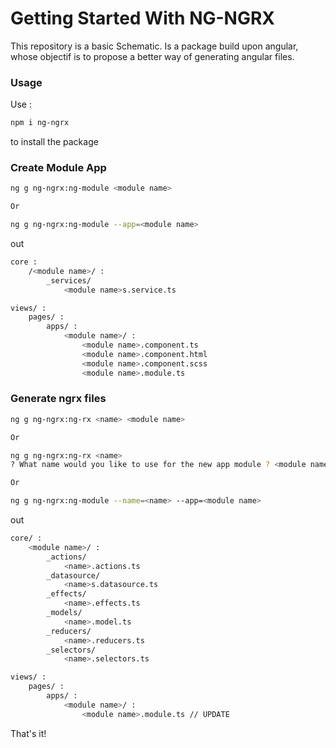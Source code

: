 # Getting Started With NG-NGRX

This repository is a basic Schematic. Is a package build upon angular, whose objectif is to propose a better way of generating angular files.

### Usage

Use :

```bash
npm i ng-ngrx
```
to install the package

### Create Module App

```bash
ng g ng-ngrx:ng-module <module name>

Or

ng g ng-ngrx:ng-module --app=<module name>
```

out

```bash
core : 
    /<module name>/ :
        _services/
            <module name>s.service.ts

views/ : 
    pages/ :
        apps/ :
            <module name>/ :
                <module name>.component.ts
                <module name>.component.html
                <module name>.component.scss
                <module name>.module.ts

```


### Generate ngrx files

```bash
ng g ng-ngrx:ng-rx <name> <module name>

Or

ng g ng-ngrx:ng-rx <name>
? What name would you like to use for the new app module ? <module name>

Or

ng g ng-ngrx:ng-module --name=<name> --app=<module name>
```

out

```bash
core/ : 
    <module name>/ :
        _actions/
            <name>.actions.ts
        _datasource/
            <name>s.datasource.ts
        _effects/
            <name>.effects.ts
        _models/
            <name>.model.ts
        _reducers/
            <name>.reducers.ts
        _selectors/
            <name>.selectors.ts

views/ : 
    pages/ :
        apps/ :
            <module name>/ :
                <module name>.module.ts // UPDATE
```

That's it!
 
